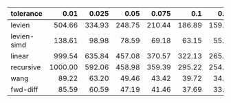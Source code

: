 | tolerance    |   0.01 |   0.025 |   0.05 |   0.075 |   0.1 |   0.15 |   0.2 |   0.25 |   0.5 |   1 |
|--------------| ------:| ------:| ------:| ------:| ------:| ------:| ------:| ------:| ------:| ------:|
|levien        | 504.66 | 334.93 | 248.75 | 210.44 | 186.89 | 159.37 | 142.19 | 130.51 | 102.12 | 82.02 |
|levien-simd   | 138.61 | 98.98 | 78.59 | 69.18 | 63.15 | 55.64 | 50.77 | 47.51 | 39.06 | 33.00 |
|linear        | 999.54 | 635.84 | 457.08 | 370.57 | 322.13 | 265.52 | 228.85 | 202.29 | 143.43 | 100.94 |
|recursive     | 1000.00 | 592.06 | 458.98 | 359.39 | 295.22 | 254.22 | 228.77 | 202.72 | 135.59 | 100.49 |
|wang          | 89.22 | 63.20 | 49.46 | 43.42 | 39.72 | 34.78 | 31.14 | 28.73 | 22.93 | 18.62 |
|fwd-diff      | 85.59 | 60.59 | 47.19 | 41.46 | 37.69 | 33.01 | 29.69 | 27.53 | 22.06 | 18.38 |
